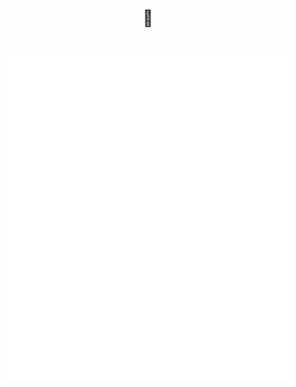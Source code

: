 <h1><p align="center">
  👋
</p><h2>
<div align="center">
  <table>
  </table>
</div>
<div align="center">
  <img width=550 title="Metrics" alt="Metrics" src="github-metrics.svg">
</div>